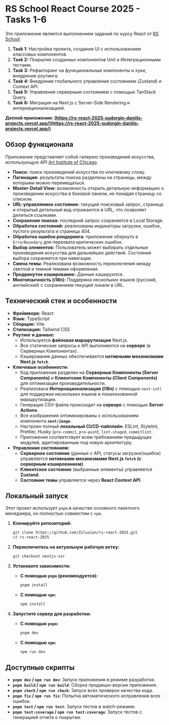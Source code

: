 # RS School React Course 2025 - Tasks 1-6

Это приложение является выполнением заданий по курсу React от [RS School](https://rs.school/).

1.  **Task 1:** Настройка проекта, создание UI с использованием классовых компонентов.
2.  **Task 2:** Покрытие созданных компонентов Unit и Интеграционными тестами.
3.  **Task 3:** Рефакторинг на функциональные компоненты и хуки, внедрение роутинга.
4.  **Task 4:** Внедрение глобального управления состоянием (Zustand) и Context API.
5.  **Task 5:** Управление серверным состоянием с помощью TanStack Query.
6.  **Task 6:** Миграция на Next.js с Server-Side Rendering и интернационализацией.

**Деплой приложения:** **[https://rs-react-2025-sudorgin-daniils-projects.vercel.app/](https://rs-react-2025-sudorgin-daniils-projects.vercel.app/)**

## Обзор функционала

Приложение представляет собой галерею произведений искусства, использующую API [Art Institute of Chicago](https://api.artic.edu/api/v1/artworks).

- **Поиск:** поиск произведений искусства по ключевому слову.
- **Пагинация:** результаты поиска разделены на страницы, между которыми можно перемещаться.
- **Master-Detail View:** возможность открыть детальную информацию о произведении искусства в боковой панели, не покидая страницу со списком.
- **URL-управляемое состояние:** текущий поисковый запрос, страница и открытый детальный вид отражаются в URL, что позволяет делиться ссылками.
- **Сохранение поиска:** последний запрос сохраняется в Local Storage.
- **Обработка состояний:** реализованы индикаторы загрузки, ошибок, пустого результата и страница 404.
- **Обработка ошибок рендеринга:** приложение обернуто в `ErrorBoundary` для перехвата критических ошибок.
- **Выбор элементов:** Пользователь может выбирать отдельные произведения искусства для дальнейших действий. Состояние выбора сохраняется при навигации.
- **Смена темы:** Реализована возможность переключения между светлой и темной темами оформления.
- **Продвинутое кэширование:** Данные кэшируются.
- **Многоязычность (i18n):** Поддержка нескольких языков (русский, английский) с сохранением текущей локали в URL.

## Технический стек и особенности

- **Фреймворк:** React
- **Язык:** TypeScript
- **Сборщик:** Vite
- **Стилизация:** Tailwind CSS
- **Роутинг и данные:**
  - Используется **файловая маршрутизация** Next.js.
  - Все статические запросы к API выполняются на **сервере** (в Серверных Компонентах).
  - Кэширование данных обеспечивается **нативными механизмами Next.js `fetch`**.
- **Ключевые особенности:**
  - Код приложения разделен на **Серверные Компоненты (Server Components)** и **Клиентские Компоненты (Client Components)** для оптимизации производительности.
  - Реализована **Интернационализация (i18n)** с помощью `next-intl` для поддержки нескольких языков и локализованной маршрутизации.
  - Генерация CSV-файла происходит на **сервере** с помощью **Server Actions**.
  - Все изображения оптимизированы с использованием компонента **`next/image`**.
  - Настроен полный **локальный CI/CD-пайплайн**: ESLint, Stylelint, Prettier, Husky (`pre-commit`, `pre-push`), `lint-staged`, `commitlint`.
  - Приложение соответствует всем требованиям предыдущих модулей, адаптированным под новую архитектуру.
- **Управление состоянием:**
  - **Серверное состояние** (данные с API, статусы загрузки/ошибок) управляется **нативными механизмами Next.js `fetch` (с серверным кэшированием)**.
  - **Клиентское состояние** (выбранные элементы) управляется **Zustand**.
  - **Состояние темы** управляется через **React Context API**.

## Локальный запуск

Этот проект использует `pnpm` в качестве основного пакетного менеджера, но полностью совместим с `npm`.

1.  **Клонируйте репозиторий:**

    ```bash
    git clone https://github.com/Zilusion/rs-react-2025.git
    cd rs-react-2025
    ```

2.  **Переключитесь на актуальную рабочую ветку:**

    ```bash
    git checkout nextjs-ssr
    ```

3.  **Установите зависимости:**
    - **С помощью `pnpm` (рекомендуется):**
      ```bash
      pnpm install
      ```
    - **С помощью `npm`:**
      ```bash
      npm install
      ```

4.  **Запустите сервер для разработки:**
    - **С помощью `pnpm`:**
      ```bash
      pnpm dev
      ```
    - **С помощью `npm`:**
      ```bash
      npm run dev
      ```

## Доступные скрипты

- **`pnpm dev` / `npm run dev`**: Запуск приложения в режиме разработки.
- **`pnpm build` / `npm run build`**: Сборка продакшн-версии приложения.
- **`pnpm check` / `npm run check`**: Запуск всех проверок качества кода.
- **`pnpm fix` / `npm run fix`**: Попытка автоматического исправления всех ошибок.
- **`pnpm test` / `npm run test`**: Запуск тестов в watch-режиме.
- **`pnpm test:coverage` / `npm run test:coverage`**: Запуск тестов с генерацией отчета о покрытии.
